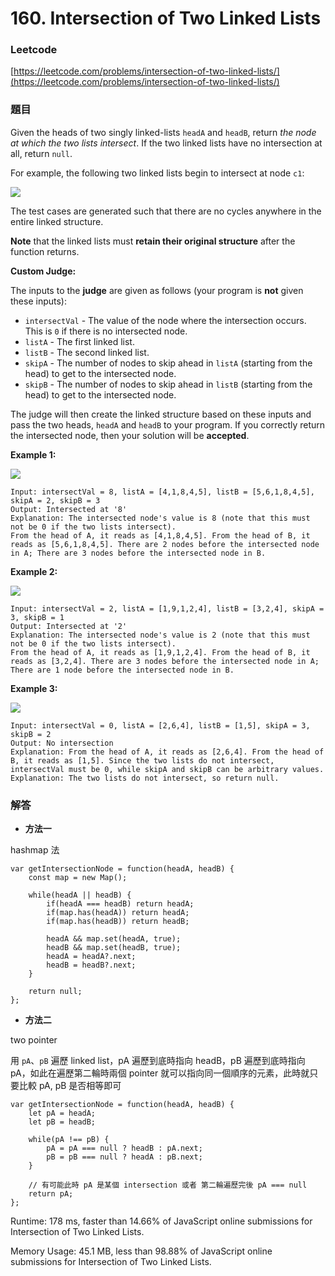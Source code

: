 # 160. Intersection of Two Linked Lists

### Leetcode

[https://leetcode.com/problems/intersection-of-two-linked-lists/](https://leetcode.com/problems/intersection-of-two-linked-lists/)

### 題目

Given the heads of two singly linked-lists `headA` and `headB`, return _the node at which the two lists intersect_. If the two linked lists have no intersection at all, return `null`.

For example, the following two linked lists begin to intersect at node `c1`:

![](https://assets.leetcode.com/uploads/2021/03/05/160\_statement.png)

The test cases are generated such that there are no cycles anywhere in the entire linked structure.

**Note** that the linked lists must **retain their original structure** after the function returns.

**Custom Judge:**

The inputs to the **judge** are given as follows (your program is **not** given these inputs):

* `intersectVal` - The value of the node where the intersection occurs. This is `0` if there is no intersected node.
* `listA` - The first linked list.
* `listB` - The second linked list.
* `skipA` - The number of nodes to skip ahead in `listA` (starting from the head) to get to the intersected node.
* `skipB` - The number of nodes to skip ahead in `listB` (starting from the head) to get to the intersected node.

The judge will then create the linked structure based on these inputs and pass the two heads, `headA` and `headB` to your program. If you correctly return the intersected node, then your solution will be **accepted**.

&#x20;

**Example 1:**

![](https://assets.leetcode.com/uploads/2021/03/05/160\_example\_1\_1.png)

```
Input: intersectVal = 8, listA = [4,1,8,4,5], listB = [5,6,1,8,4,5], skipA = 2, skipB = 3
Output: Intersected at '8'
Explanation: The intersected node's value is 8 (note that this must not be 0 if the two lists intersect).
From the head of A, it reads as [4,1,8,4,5]. From the head of B, it reads as [5,6,1,8,4,5]. There are 2 nodes before the intersected node in A; There are 3 nodes before the intersected node in B.
```

**Example 2:**

![](https://assets.leetcode.com/uploads/2021/03/05/160\_example\_2.png)

```
Input: intersectVal = 2, listA = [1,9,1,2,4], listB = [3,2,4], skipA = 3, skipB = 1
Output: Intersected at '2'
Explanation: The intersected node's value is 2 (note that this must not be 0 if the two lists intersect).
From the head of A, it reads as [1,9,1,2,4]. From the head of B, it reads as [3,2,4]. There are 3 nodes before the intersected node in A; There are 1 node before the intersected node in B.
```

**Example 3:**

![](https://assets.leetcode.com/uploads/2021/03/05/160\_example\_3.png)

```
Input: intersectVal = 0, listA = [2,6,4], listB = [1,5], skipA = 3, skipB = 2
Output: No intersection
Explanation: From the head of A, it reads as [2,6,4]. From the head of B, it reads as [1,5]. Since the two lists do not intersect, intersectVal must be 0, while skipA and skipB can be arbitrary values.
Explanation: The two lists do not intersect, so return null.
```

### 解答 <a href="#ti-jie" id="ti-jie"></a>

* **方法一**

hashmap 法

```
var getIntersectionNode = function(headA, headB) {
    const map = new Map();
    
    while(headA || headB) {
        if(headA === headB) return headA;
        if(map.has(headA)) return headA;
        if(map.has(headB)) return headB;
            
        headA && map.set(headA, true);
        headB && map.set(headB, true);
        headA = headA?.next;
        headB = headB?.next;
    }
    
    return null;
};
```

* **方法二**

two pointer

用 `pA`、`pB` 遍歷 linked list，pA 遍歷到底時指向 headB，pB 遍歷到底時指向 pA，如此在遍歷第二輪時兩個 pointer 就可以指向同一個順序的元素，此時就只要比較 pA, pB 是否相等即可

```
var getIntersectionNode = function(headA, headB) {
    let pA = headA;
    let pB = headB;
    
    while(pA !== pB) {
        pA = pA === null ? headB : pA.next;
        pB = pB === null ? headA : pB.next;
    }
    
    // 有可能此時 pA 是某個 intersection 或者 第二輪遍歷完後 pA === null 
    return pA;
};
```

Runtime: 178 ms, faster than 14.66% of JavaScript online submissions for Intersection of Two Linked Lists.

Memory Usage: 45.1 MB, less than 98.88% of JavaScript online submissions for Intersection of Two Linked Lists.
